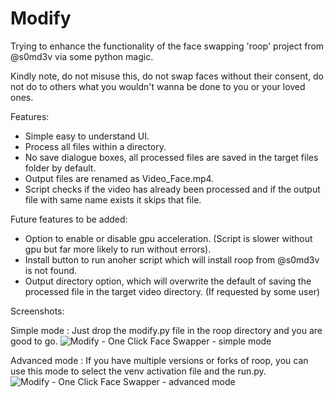 # Modify
Trying to enhance the functionality of the face swapping 'roop' project from @s0md3v via some python magic.

Kindly note, do not misuse this, do not swap faces without their consent, do not do to others what you wouldn't wanna be done to you or your loved ones. 

Features:
- Simple easy to understand UI.
- Process all files within a directory.
- No save dialogue boxes, all processed files are saved in the target files folder by default.
- Output files are renamed as Video_Face.mp4.
- Script checks if the video has already been processed and if the output file with same name exists it skips that file.

Future features to be added:
- Option to enable or disable gpu acceleration. (Script is slower without gpu but far more likely to run without errors).
- Install button to run anoher script which will install roop from @s0md3v is not found.
- Output directory option, which will overwrite the default of saving the processed file in the target video directory. (If requested by some user)

Screenshots:

Simple mode : Just drop the modify.py file in the roop directory and you are good to go.
![Modify - One Click Face Swapper - simple mode](https://github.com/Aditya-A-Sharma/Modify/assets/110774846/22a6013e-916e-4ade-98e2-2f26efc1f2e3)


Advanced mode : If you have multiple versions or forks of roop, you can use this mode to select the venv activation file and the run.py. 
![Modify - One Click Face Swapper - advanced mode](https://github.com/Aditya-A-Sharma/Modify/assets/110774846/23540a05-40c8-432d-9d9c-cd2f3d6f4fd7)

